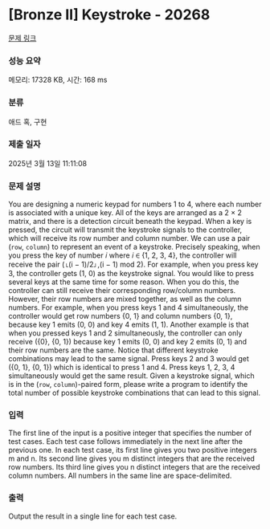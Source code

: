 # [Bronze II] Keystroke - 20268 

[문제 링크](https://www.acmicpc.net/problem/20268) 

### 성능 요약

메모리: 17328 KB, 시간: 168 ms

### 분류

애드 혹, 구현

### 제출 일자

2025년 3월 13일 11:11:08

### 문제 설명

<p>You are designing a numeric keypad for numbers 1 to 4, where each number is associated with a unique key. All of the keys are arranged as a 2 × 2 matrix, and there is a detection circuit beneath the keypad. When a key is pressed, the circuit will transmit the keystroke signals to the controller, which will receive its row number and column number. We can use a pair (<code>row</code>, <code>column</code>) to represent an event of a keystroke. Precisely speaking, when you press the key of number 𝑖 where 𝑖 ∈ {1, 2, 3, 4}, the controller will receive the pair (⌊(i − 1)/2⌋,(i − 1) mod 2). For example, when you press key 3, the controller gets (1, 0) as the keystroke signal. You would like to press several keys at the same time for some reason. When you do this, the controller can still receive their corresponding row/column numbers. However, their row numbers are mixed together, as well as the column numbers. For example, when you press keys 1 and 4 simultaneously, the controller would get row numbers {0, 1} and column numbers {0, 1}, because key 1 emits (0, 0) and key 4 emits (1, 1). Another example is that when you pressed keys 1 and 2 simultaneously, the controller can only receive ({0}, {0, 1}) because key 1 emits (0, 0) and key 2 emits (0, 1) and their row numbers are the same. Notice that different keystroke combinations may lead to the same signal. Press keys 2 and 3 would get ({0, 1}, {0, 1}) which is identical to press 1 and 4. Press keys 1, 2, 3, 4 simultaneously would get the same result. Given a keystroke signal, which is in the (<code>row</code>, <code>column</code>)-paired form, please write a program to identify the total number of possible keystroke combinations that can lead to this signal.</p>

### 입력 

 <p>The first line of the input is a positive integer that specifies the number of test cases. Each test case follows immediately in the next line after the previous one. In each test case, its first line gives you two positive integers m and n. Its second line gives you m distinct integers that are the received row numbers. Its third line gives you n distinct integers that are the received column numbers. All numbers in the same line are space-delimited.</p>

### 출력 

 <p>Output the result in a single line for each test case.</p>

